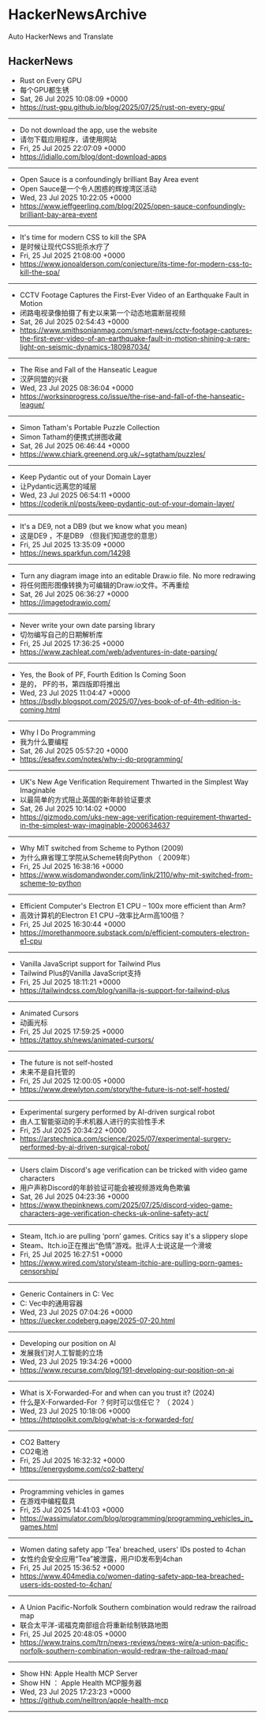 # HackerNewsArchive
Auto HackerNews and Translate

## HackerNews
* Rust on Every GPU
* 每个GPU都生锈
* Sat, 26 Jul 2025 10:08:09 +0000
* https://rust-gpu.github.io/blog/2025/07/25/rust-on-every-gpu/
----
* Do not download the app, use the website
* 请勿下载应用程序，请使用网站
* Fri, 25 Jul 2025 22:07:09 +0000
* https://idiallo.com/blog/dont-download-apps
----
* Open Sauce is a confoundingly brilliant Bay Area event
* Open Sauce是一个令人困惑的辉煌湾区活动
* Wed, 23 Jul 2025 10:22:05 +0000
* https://www.jeffgeerling.com/blog/2025/open-sauce-confoundingly-brilliant-bay-area-event
----
* It's time for modern CSS to kill the SPA
* 是时候让现代CSS扼杀水疗了
* Fri, 25 Jul 2025 21:08:00 +0000
* https://www.jonoalderson.com/conjecture/its-time-for-modern-css-to-kill-the-spa/
----
* CCTV Footage Captures the First-Ever Video of an Earthquake Fault in Motion
* 闭路电视录像拍摄了有史以来第一个动态地震断层视频
* Sat, 26 Jul 2025 02:54:43 +0000
* https://www.smithsonianmag.com/smart-news/cctv-footage-captures-the-first-ever-video-of-an-earthquake-fault-in-motion-shining-a-rare-light-on-seismic-dynamics-180987034/
----
* The Rise and Fall of the Hanseatic League
* 汉萨同盟的兴衰
* Wed, 23 Jul 2025 08:36:04 +0000
* https://worksinprogress.co/issue/the-rise-and-fall-of-the-hanseatic-league/
----
* Simon Tatham's Portable Puzzle Collection
* Simon Tatham的便携式拼图收藏
* Sat, 26 Jul 2025 06:46:44 +0000
* https://www.chiark.greenend.org.uk/~sgtatham/puzzles/
----
* Keep Pydantic out of your Domain Layer
* 让Pydantic远离您的域层
* Wed, 23 Jul 2025 06:54:11 +0000
* https://coderik.nl/posts/keep-pydantic-out-of-your-domain-layer/
----
* It's a DE9, not a DB9 (but we know what you mean)
* 这是DE9 ，不是DB9 （但我们知道您的意思）
* Fri, 25 Jul 2025 13:35:09 +0000
* https://news.sparkfun.com/14298
----
* Turn any diagram image into an editable Draw.io file. No more redrawing
* 将任何图形图像转换为可编辑的Draw.io文件。不再重绘
* Sat, 26 Jul 2025 06:36:27 +0000
* https://imagetodrawio.com/
----
* Never write your own date parsing library
* 切勿编写自己的日期解析库
* Fri, 25 Jul 2025 17:36:25 +0000
* https://www.zachleat.com/web/adventures-in-date-parsing/
----
* Yes, the Book of PF, Fourth Edition Is Coming Soon
* 是的， PF的书，第四版即将推出
* Wed, 23 Jul 2025 11:04:47 +0000
* https://bsdly.blogspot.com/2025/07/yes-book-of-pf-4th-edition-is-coming.html
----
* Why I Do Programming
* 我为什么要编程
* Sat, 26 Jul 2025 05:57:20 +0000
* https://esafev.com/notes/why-i-do-programming/
----
* UK's New Age Verification Requirement Thwarted in the Simplest Way Imaginable
* 以最简单的方式阻止英国的新年龄验证要求
* Sat, 26 Jul 2025 10:14:02 +0000
* https://gizmodo.com/uks-new-age-verification-requirement-thwarted-in-the-simplest-way-imaginable-2000634637
----
* Why MIT switched from Scheme to Python (2009)
* 为什么麻省理工学院从Scheme转向Python （ 2009年）
* Fri, 25 Jul 2025 16:38:16 +0000
* https://www.wisdomandwonder.com/link/2110/why-mit-switched-from-scheme-to-python
----
* Efficient Computer's Electron E1 CPU – 100x more efficient than Arm?
* 高效计算机的Electron E1 CPU –效率比Arm高100倍？
* Fri, 25 Jul 2025 16:30:44 +0000
* https://morethanmoore.substack.com/p/efficient-computers-electron-e1-cpu
----
* Vanilla JavaScript support for Tailwind Plus
* Tailwind Plus的Vanilla JavaScript支持
* Fri, 25 Jul 2025 18:11:21 +0000
* https://tailwindcss.com/blog/vanilla-js-support-for-tailwind-plus
----
* Animated Cursors
* 动画光标
* Fri, 25 Jul 2025 17:59:25 +0000
* https://tattoy.sh/news/animated-cursors/
----
* The future is not self-hosted
* 未来不是自托管的
* Fri, 25 Jul 2025 12:00:05 +0000
* https://www.drewlyton.com/story/the-future-is-not-self-hosted/
----
* Experimental surgery performed by AI-driven surgical robot
* 由人工智能驱动的手术机器人进行的实验性手术
* Fri, 25 Jul 2025 20:34:22 +0000
* https://arstechnica.com/science/2025/07/experimental-surgery-performed-by-ai-driven-surgical-robot/
----
* Users claim Discord's age verification can be tricked with video game characters
* 用户声称Discord的年龄验证可能会被视频游戏角色欺骗
* Sat, 26 Jul 2025 04:23:36 +0000
* https://www.thepinknews.com/2025/07/25/discord-video-game-characters-age-verification-checks-uk-online-safety-act/
----
* Steam, Itch.io are pulling ‘porn’ games. Critics say it's a slippery slope
* Steam、Itch.io正在推出“色情”游戏。批评人士说这是一个滑坡
* Fri, 25 Jul 2025 16:27:51 +0000
* https://www.wired.com/story/steam-itchio-are-pulling-porn-games-censorship/
----
* Generic Containers in C: Vec
* C: Vec中的通用容器
* Wed, 23 Jul 2025 07:04:26 +0000
* https://uecker.codeberg.page/2025-07-20.html
----
* Developing our position on AI
* 发展我们对人工智能的立场
* Wed, 23 Jul 2025 19:34:26 +0000
* https://www.recurse.com/blog/191-developing-our-position-on-ai
----
* What is X-Forwarded-For and when can you trust it? (2024)
* 什么是X-Forwarded-For ？何时可以信任它？ （ 2024 ）
* Wed, 23 Jul 2025 10:18:06 +0000
* https://httptoolkit.com/blog/what-is-x-forwarded-for/
----
* CO2 Battery
* CO2电池
* Fri, 25 Jul 2025 16:32:32 +0000
* https://energydome.com/co2-battery/
----
* Programming vehicles in games
* 在游戏中编程载具
* Fri, 25 Jul 2025 14:41:03 +0000
* https://wassimulator.com/blog/programming/programming_vehicles_in_games.html
----
* Women dating safety app 'Tea' breached, users' IDs posted to 4chan
* 女性约会安全应用“Tea”被泄露，用户ID发布到4chan
* Fri, 25 Jul 2025 15:36:52 +0000
* https://www.404media.co/women-dating-safety-app-tea-breached-users-ids-posted-to-4chan/
----
* A Union Pacific-Norfolk Southern combination would redraw the railroad map
* 联合太平洋-诺福克南部组合将重新绘制铁路地图
* Fri, 25 Jul 2025 20:48:05 +0000
* https://www.trains.com/trn/news-reviews/news-wire/a-union-pacific-norfolk-southern-combination-would-redraw-the-railroad-map/
----
* Show HN: Apple Health MCP Server
* Show HN ： Apple Health MCP服务器
* Wed, 23 Jul 2025 17:23:23 +0000
* https://github.com/neiltron/apple-health-mcp
----

